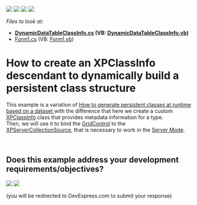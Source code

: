 <!-- default badges list -->
![](https://img.shields.io/endpoint?url=https://codecentral.devexpress.com/api/v1/VersionRange/128585666/10.2.3%2B)
[![](https://img.shields.io/badge/Open_in_DevExpress_Support_Center-FF7200?style=flat-square&logo=DevExpress&logoColor=white)](https://supportcenter.devexpress.com/ticket/details/E1729)
[![](https://img.shields.io/badge/📖_How_to_use_DevExpress_Examples-e9f6fc?style=flat-square)](https://docs.devexpress.com/GeneralInformation/403183)
[![](https://img.shields.io/badge/💬_Leave_Feedback-feecdd?style=flat-square)](#does-this-example-address-your-development-requirementsobjectives)
<!-- default badges end -->
<!-- default file list -->
*Files to look at*:

* **[DynamicDataTableClassInfo.cs](./CS/DynamicDataTableClassInfo.cs) (VB: [DynamicDataTableClassInfo.vb](./VB/DynamicDataTableClassInfo.vb))**
* [Form1.cs](./CS/Form1.cs) (VB: [Form1.vb](./VB/Form1.vb))
<!-- default file list end -->
# How to create an XPClassInfo descendant to dynamically build a persistent class structure


<p>This example is a variation of <a href="https://www.devexpress.com/Support/Center/p/E1198">How to generate persistent classes at runtime based on a dataset </a> with the difference that here we create a custom <a href="http://documentation.devexpress.com/#XPO/clsDevExpressXpoMetadataXPClassInfotopic">XPClassInfo</a> class that provides metadata information for a type.<br /> Then, we will use it to bind the <a href="http://documentation.devexpress.com/#WPF/clsDevExpressWpfGridGridControltopic">GridControl</a> to the <a href="http://documentation.devexpress.com/#XPO/clsDevExpressXpoXPServerCollectionSourcetopic">XPServerCollectionSource</a>, that is necessary to work in the <a href="http://documentation.devexpress.com/#WindowsForms/CustomDocument2990">Server Mode</a>.</p>

<br/>


<!-- feedback -->
## Does this example address your development requirements/objectives?

[<img src="https://www.devexpress.com/support/examples/i/yes-button.svg"/>](https://www.devexpress.com/support/examples/survey.xml?utm_source=github&utm_campaign=XPO_how-to-create-an-xpclassinfo-descendant-to-dynamically-build-a-persistent-class-structure-e1729&~~~was_helpful=yes) [<img src="https://www.devexpress.com/support/examples/i/no-button.svg"/>](https://www.devexpress.com/support/examples/survey.xml?utm_source=github&utm_campaign=XPO_how-to-create-an-xpclassinfo-descendant-to-dynamically-build-a-persistent-class-structure-e1729&~~~was_helpful=no)

(you will be redirected to DevExpress.com to submit your response)
<!-- feedback end -->
